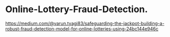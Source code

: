 # Online-Lottery-Fraud-Detection.
https://medium.com/@varun.tyagi83/safeguarding-the-jackpot-building-a-robust-fraud-detection-model-for-online-lotteries-using-24bc144e946c
